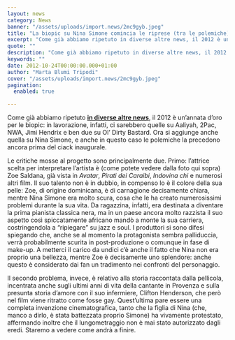 ```yaml
---
layout: news
category: News
banner: "/assets/uploads/import.news/2mc9gyb.jpeg"
title: "La biopic su Nina Simone comincia le riprese (tra le polemiche)"
excerpt: "Come già abbiamo ripetuto in diverse altre news, il 2012 è un’annata d’oro per le biopic: in lavorazione, infatti, ci sarebbero quelle su Aaliyah, 2Pac, NWA, Jimi Hendrix e ben due su Ol’ Dirty Bastard. Ora si aggiunge anche quella su Nina Simone, e anche in questo caso le polemiche la precedono ancora prima del [&hellip"
quote: ""
description: "Come già abbiamo ripetuto in diverse altre news, il 2012 è un’annata d’oro per le biopic: in lavorazione, infatti, ci sarebbero quelle su Aaliyah, 2Pac, NWA, Jimi Hendrix e ben due su Ol’ Dirty Bastard. Ora si aggiunge anche quella su Nina Simone, e anche in questo caso le polemiche la precedono ancora prima del [&hellip"
keywords: ""
date: 2012-10-24T00:00:00.000+01:00
author: "Marta Blumi Tripodi"
cover: "/assets/uploads/import.news/2mc9gyb.jpeg"
pagination:
  enabled: true

---
```


Come già abbiamo ripetuto [**in diverse altre news**](https://hotmc.com/due-film-sulla-vita-di-ol-dirty-bastard/ "http://hotmc.com/due-film-sulla-vita-di-ol-dirty-bastard/"), il 2012 è un’annata d’oro per le biopic: in lavorazione, infatti, ci sarebbero quelle su Aaliyah, 2Pac, NWA, Jimi Hendrix e ben due su Ol’ Dirty Bastard. Ora si aggiunge anche quella su Nina Simone, e anche in questo caso le polemiche la precedono ancora prima del ciack inaugurale.

Le critiche mosse al progetto sono principalmente due. Primo: l’attrice scelta per interpretare l’artista è (come potete vedere dalla foto qui sopra) Zoe Saldana, già vista in _Avatar_, _Pirati dei Caraibi_, _Indovina chi_ e numerosi altri film. Il suo talento non è in dubbio, in compenso lo è il colore della sua pelle: Zoe, di origine dominicana, è di carnagione decisamente chiara, mentre Nina Simone era molto scura, cosa che le ha creato numerosissimi problemi durante la sua vita. Da ragazzina, infatti, era destinata a diventare la prima pianista classica nera, ma in un paese ancora molto razzista il suo aspetto così spiccatamente africano mandò a monte la sua carriera, costringendola a “ripiegare” su jazz e soul. I produttori si sono difesi spiegando che, anche se al momento la protagonista sembra palliduccia, verrà probabilmente scurita in post-produzione o comunque in fase di make-up. A metterci il carico da undici c’è anche il fatto che Nina non era proprio una bellezza, mentre Zoe è decisamente uno splendore: anche questo è considerato dai fan un tradimento nei confronti del personaggio.

Il secondo problema, invece, è relativo alla storia raccontata dalla pellicola, incentrata anche sugli ultimi anni di vita della cantante in Provenza e sulla presunta storia d’amore con il suo infermiere, Clifton Henderson, che però nel film viene ritratto come fosse gay. Quest’ultima pare essere una completa invenzione cinematografica, tanto che la figlia di Nina (che, manco a dirlo, è stata battezzata proprio Simone) ha vivamente protestato, affermando inoltre che il lungometraggio non è mai stato autorizzato dagli eredi. Staremo a vedere come andrà a finire.